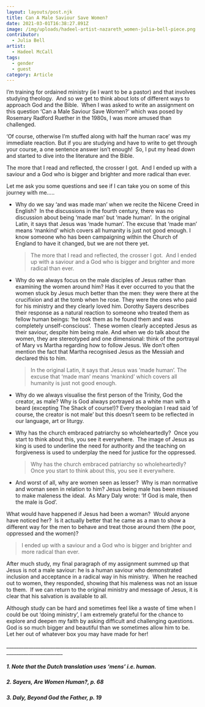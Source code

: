 ```yaml
---
layout: layouts/post.njk
title: Can A Male Saviour Save Women?
date: 2021-03-01T16:38:27.891Z
image: /img/uploads/hadeel-artist-nazareth_women-julia-bell-piece.png
contributor:
  - Julia Bell
artist:
  - Hadeel McCall
tags:
  - gender
  - guest
category: Article
---
```

I’m training for ordained ministry (ie I want to be a pastor) and that involves studying theology.  And so we get to think about lots of different ways to approach God and the Bible.  When I was asked to write an assignment on this question ‘Can a Male Saviour Save Women?’ which was posed by Rosemary Radford Ruether in the 1980s, I was more amused than challenged.  

‘Of course, otherwise I’m stuffed along with half the human race’ was my immediate reaction. But if you are studying and have to write to get through your course, a one sentence answer isn’t enough!  So, I put my head down and started to dive into the literature and the Bible.

The more that I read and reflected, the crosser I got.  And I ended up with a saviour and a God who is bigger and brighter and more radical than ever.

Let me ask you some questions and see if I can take you on some of this journey with me…..

* Why do we say ‘and was made man’ when we recite the Nicene Creed in English?  In the discussions in the fourth century, there was no discussion about being ‘made man’ but ‘made human’.  In the original Latin, it says that Jesus was ‘made human’. The excuse that ‘made man’ means ‘mankind’ which covers all humanity is just not good enough. I know someone who has been campaigning within the Church of England to have it changed, but we are not there yet.

  > The more that I read and reflected, the crosser I got.  And I ended up with a saviour and a God who is bigger and brighter and more radical than ever.
* Why do we always focus on the male disciples of Jesus rather than examining the women around him? Has it ever occurred to you that the women stuck by Jesus much better than the men: they were there at the crucifixion and at the tomb when he rose. They were the ones who paid for his ministry and they clearly loved him. Dorothy Sayers describes their response as a natural reaction to someone who treated them as fellow human beings: ‘he took them as he found them and was completely unself-conscious’.  These women clearly accepted Jesus as their saviour, despite him being male. And when we do talk about the women, they are stereotyped and one dimensional: think of the portrayal of Mary vs Martha regarding how to follow Jesus. We don’t often mention the fact that Martha recognised Jesus as the Messiah and declared this to him. 

  >  In the original Latin, it says that Jesus was ‘made human’. The excuse that ‘made man’ means ‘mankind’ which covers all humanity is just not good enough.
* Why do we always visualise the first person of the Trinity, God the creator, as male? Why is God always portrayed as a white man with a beard (excepting The Shack of course!)? Every theologian I read said ‘of course, the creator is not male’ but this doesn’t seem to be reflected in our language, art or liturgy.
* Why has the church embraced patriarchy so wholeheartedly?  Once you start to think about this, you see it everywhere.  The image of Jesus as king is used to underline the need for authority and the teaching on forgiveness is used to underplay the need for justice for the oppressed.

  > Why has the church embraced patriarchy so wholeheartedly?  Once you start to think about this, you see it everywhere.
* And worst of all, why are women seen as lesser?  Why is man normative and woman seen in relation to him? Jesus being male has been misused to make maleness the ideal.  As Mary Daly wrote: ‘If God is male, then the male is God’.  

What would have happened if Jesus had been a woman?  Would anyone have noticed her?  Is it actually better that he came as a man to show a different way for the men to behave and treat those around them (the poor, oppressed and the women)?

> I ended up with a saviour and a God who is bigger and brighter and more radical than ever.

After much study, my final paragraph of my assignment summed up that Jesus is not a male saviour: he is a human saviour who demonstrated inclusion and acceptance in a radical way in his ministry.  When he reached out to women, they responded, showing that his maleness was not an issue to them.  If we can return to the original ministry and message of Jesus, it is clear that his salvation is available to all. 

Although study can be hard and sometimes feel like a waste of time when I could be out ‘doing ministry’, I am extremely grateful for the chance to explore and deepen my faith by asking difficult and challenging questions.  God is so much bigger and beautiful than we sometimes allow him to be.  Let her out of whatever box you may have made for her!

\_\_\_\_\_\_\_\_\_\_\_\_\_\_\_\_\_\_\_\_\_\_\_\_\_\_\_\_\_\_\_\_\_\_\_\_\_\_\_\_\_\_\_\_\_\_\_\_\_\_\_\_\_\_\_\_\_\_\_\_\_\_\_\_\_\_\_\_\_\_\_\_\_\_\_\_\_\_\_\_\_\_\_\_\_\_\_\_\_\_\_\_\_\_\_\_\_\_\_\__

##### 1. Note that the Dutch translation uses ‘mens’ i.e. human.

##### 2. Sayers, Are Women Human?, p. 68

##### 3. Daly, Beyond God the Father, p. 19